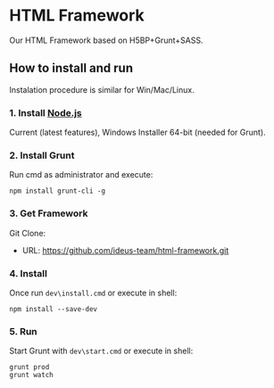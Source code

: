 # HTML Framework
Our HTML Framework based on H5BP+Grunt+SASS.

## How to install and run
Instalation procedure is similar for Win/Mac/Linux.

### 1. Install [Node.js](https://nodejs.org/en/download/current/)
Current (latest features), Windows Installer 64-bit (needed for Grunt).

### 2. Install Grunt
Run cmd as administrator and execute:

```shell
npm install grunt-cli -g
```

### 3. Get Framework
Git Clone:
- URL: https://github.com/ideus-team/html-framework.git

### 4. Install
Once run `dev\install.cmd` or execute in shell:

```shell
npm install --save-dev
```

### 5. Run
Start Grunt with `dev\start.cmd` or execute in shell:

```shell
grunt prod
grunt watch
```
